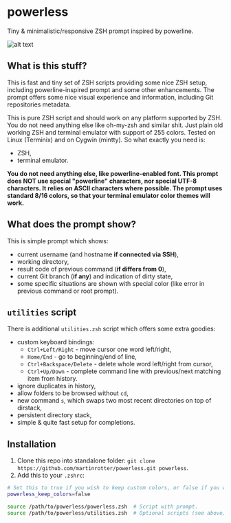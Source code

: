 # powerless
Tiny &amp; minimalistic/responsive ZSH prompt inspired by powerline.

![alt text](https://raw.githubusercontent.com/martinrotter/powerless/master/screenshots/powerless.gif)

## What is this stuff?
This is fast and tiny set of ZSH scripts providing some nice ZSH setup, including powerline-inspired prompt and some other enhancements. The prompt offers some nice visual experience and information, including Git repositories metadata.

This is pure ZSH script and should work on any platform supported by ZSH. You do not need anything else like oh-my-zsh and similar shit. Just plain old working ZSH and terminal emulator with support of 255 colors. Tested on Linux (Terminix) and on Cygwin (mintty). So what exactly you need is:

* ZSH,
* terminal emulator.

**You do not need anything else, like powerline-enabled font. This prompt does NOT use special "powerline" characters, nor special UTF-8 characters. It relies on ASCII characters where possible. The prompt uses standard 8/16 colors, so that your terminal emulator color themes will work.**

## What does the prompt show?
This is simple prompt which shows:

* current username (and hostname **if connected via SSH**),
* working directory,
* result code of previous command (**if differs from 0**),
* current Git branch (**if any**) and indication of dirty state,
* some specific situations are shown with special color (like error in previous command or root prompt).

## `utilities` script
There is additional `utilities.zsh` script which offers some extra goodies:

* custom keyboard bindings:
    * `Ctrl+Left/Right` - move cursor one word left/right,
    * `Home/End` - go to beginning/end of line,
    * `Ctrl+Backspace/Delete` - delete whole word left/right from cursor,
    * `Ctrl+Up/Down` - complete command line with previous/next matching item from history.
* ignore duplicates in history,
* allow folders to be browsed without `cd`,
* new command `s`, which swaps two most recent directories on top of dirstack,
* persistent directory stack,
* simple & quite fast setup for completions.    
    
## Installation
1. Clone this repo into standalone folder: `git clone https://github.com/martinrotter/powerless.git powerless`.
2. Add this to your `.zshrc`:
```bash
# Set this to true if you wish to keep custom colors, or false if you want 8/16 colors and use your color theme.
powerless_keep_colors=false

source /path/to/powerless/powerless.zsh  # Script with prompt.
source /path/to/powerless/utilities.zsh  # Optional scripts (see above).
```